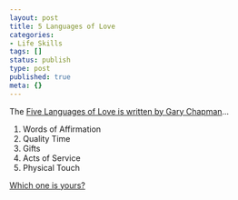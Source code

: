 ```yaml
---
layout: post
title: 5 Languages of Love
categories:
- Life Skills
tags: []
status: publish
type: post
published: true
meta: {}
---
```

The [Five Languages of Love is written by Gary Chapman](http://www.fivelovelanguages.com/learn.html)...

1. Words of Affirmation
2. Quality Time
3. Gifts
4. Acts of Service
5. Physical Touch

[Which one is yours?](http://www.selectsmart.com/FREE/select.php?client=5lovelanguages)
